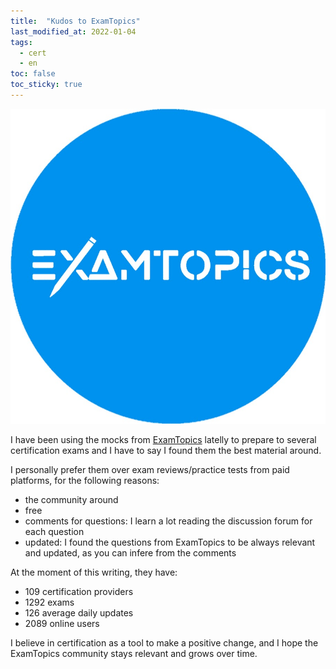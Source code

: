 ```yaml
---
title:  "Kudos to ExamTopics"
last_modified_at: 2022-01-04
tags:
  - cert
  - en
toc: false
toc_sticky: true
---
```


[![](/assets/images/posts/2022-01-04-examtopics.jpg)](https://www.examtopics.com/)

I have been using the mocks from [ExamTopics](https://www.examtopics.com/) latelly to prepare to several certification exams and I have to say I found them the best material around.

I personally prefer them over exam reviews/practice tests from paid platforms, for the following reasons:
 - the community around
 - free
 - comments for questions: I learn a lot reading the discussion forum for each question
 - updated: I found the questions from ExamTopics to be always relevant and updated, as you can infere from the comments

At the moment of this writing, they have:
 - 109 certification providers
 - 1292 exams
 - 126 average daily updates
 - 2089 online users

I believe in certification as a tool to make a positive change, and I hope the ExamTopics community stays relevant and grows over time.